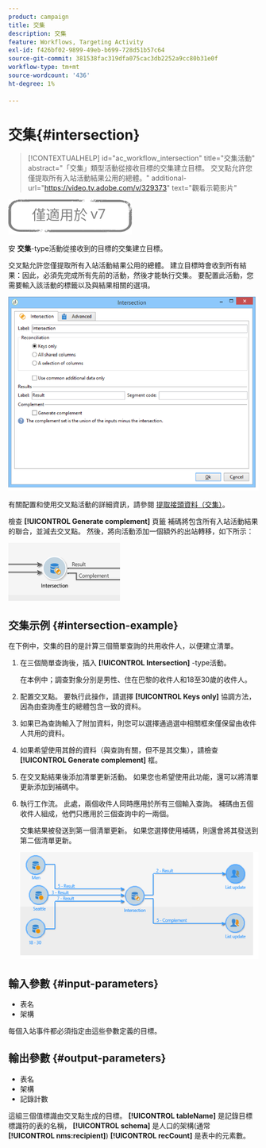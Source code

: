 ```yaml
---
product: campaign
title: 交集
description: 交集
feature: Workflows, Targeting Activity
exl-id: f426bf02-9899-49eb-b699-728d51b57c64
source-git-commit: 381538fac319dfa075cac3db2252a9cc80b31e0f
workflow-type: tm+mt
source-wordcount: '436'
ht-degree: 1%

---
```


# 交集{#intersection}

>[!CONTEXTUALHELP]
>id="ac_workflow_intersection"
>title="交集活動"
>abstract="「交集」類型活動從接收目標的交集建立目標。 交叉點允許您僅提取所有入站活動結果公用的總體。"
>additional-url="https://video.tv.adobe.com/v/329373" text="觀看示範影片"


![](../../assets/v7-only.svg)

安 **交集**-type活動從接收到的目標的交集建立目標。

交叉點允許您僅提取所有入站活動結果公用的總體。 建立目標時會收到所有結果：因此，必須先完成所有先前的活動，然後才能執行交集。 要配置此活動，您需要輸入該活動的標籤以及與結果相關的選項。

![](assets/s_user_segmentation_inter.png)

有關配置和使用交叉點活動的詳細資訊，請參閱 [提取接頭資料（交集）](targeting-data.md#extracting-joint-data--intersection-)。

檢查 **[!UICONTROL Generate complement]** 頁籤 補碼將包含所有入站活動結果的聯合，並減去交叉點。 然後，將向活動添加一個額外的出站轉移，如下所示：

![](assets/s_user_segmentation_inter_compl.png)

## 交集示例 {#intersection-example}

在下例中，交集的目的是計算三個簡單查詢的共用收件人，以便建立清單。

1. 在三個簡單查詢後，插入 **[!UICONTROL Intersection]** -type活動。

   在本例中；調查對象分別是男性、住在巴黎的收件人和18至30歲的收件人。

1. 配置交叉點。 要執行此操作，請選擇 **[!UICONTROL Keys only]** 協調方法，因為由查詢產生的總體包含一致的資料。
1. 如果已為查詢輸入了附加資料，則您可以選擇通過選中相關框來僅保留由收件人共用的資料。
1. 如果希望使用其餘的資料（與查詢有關，但不是其交集），請檢查 **[!UICONTROL Generate complement]** 框。
1. 在交叉點結果後添加清單更新活動。 如果您也希望使用此功能，還可以將清單更新添加到補碼中。
1. 執行工作流。 此處，兩個收件人同時應用於所有三個輸入查詢。 補碼由五個收件人組成，他們只應用於三個查詢中的一兩個。

   交集結果被發送到第一個清單更新。 如果您選擇使用補碼，則還會將其發送到第二個清單更新。

   ![](assets/intersection_example.png)

## 輸入參數 {#input-parameters}

* 表名
* 架構

每個入站事件都必須指定由這些參數定義的目標。

## 輸出參數 {#output-parameters}

* 表名
* 架構
* 記錄計數

這組三個值標識由交叉點生成的目標。 **[!UICONTROL tableName]** 是記錄目標標識符的表的名稱， **[!UICONTROL schema]** 是人口的架構(通常 **[!UICONTROL nms:recipient]**) **[!UICONTROL recCount]** 是表中的元素數。

